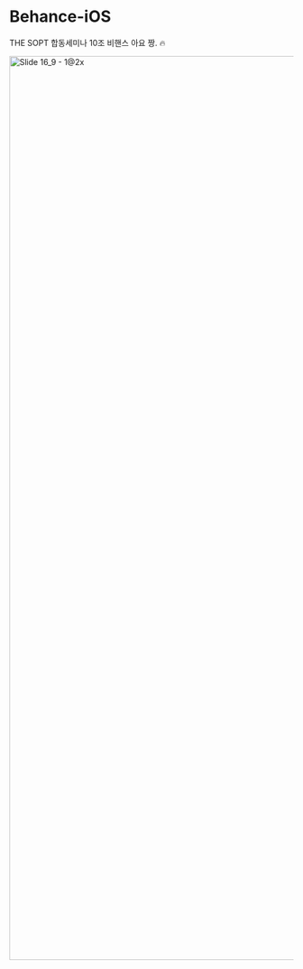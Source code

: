 # Behance-iOS
THE SOPT 합동세미나 10조 비핸스 아요 짱. 🔥

<img width="1600" alt="Slide 16_9 - 1@2x" src="https://user-images.githubusercontent.com/68391767/170443498-b2e75638-bf90-4110-96cb-7dbfab4fff57.png">
